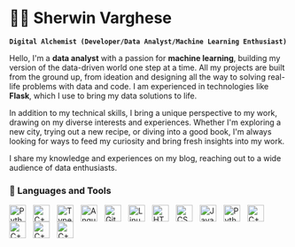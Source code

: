 # 🏄‍♂️ Sherwin Varghese

**`Digital Alchemist (Developer/Data Analyst/Machine Learning Enthusiast)`**

Hello, I'm a **data analyst** with a passion for **machine learning**, building my version of the data-driven world one step at a time. All my projects are built from the ground up, from ideation and designing all the way to solving real-life problems with data and code. I am experienced in technologies like **Flask**, which I use to bring my data solutions to life.

In addition to my technical skills, I bring a unique perspective to my work, drawing on my diverse interests and experiences. Whether I'm exploring a new city, trying out a new recipe, or diving into a good book, I'm always looking for ways to feed my curiosity and bring fresh insights into my work.

I share my knowledge and experiences on my blog, reaching out to a wide audience of data enthusiasts.

### 🧰 Languages and Tools

<img align="left" alt="Python" width="30px" style="padding-right:10px;" src="https://cdn.jsdelivr.net/gh/devicons/devicon/icons/python/python-plain.svg" />
<img align="left" alt="C++" width="30px" style="padding-right:10px;" src="https://img.shields.io/badge/-c++-black?logo=c%2B%2B&style=social" />
<img align="left" alt="TypeScript" width="30px" style="padding-right:10px;" src="https://user-images.githubusercontent.com/25181517/192109061-e138ca71-337c-4019-8d42-4792fdaa7128.png" />
<img align="left" alt="Angular" width="30px" style="padding-right:10px;" src="https://user-images.githubusercontent.com/62756402/219742406-3705ec7a-8fb5-43cf-906e-1d59f5db93c6.png" />
<img align="left" alt="Git" width="30px" style="padding-right:10px;" src="https://cdn.jsdelivr.net/gh/devicons/devicon/icons/git/git-original.svg" />
<img align="left" alt="Linux" width="30px" style="padding-right:10px;" src="https://user-images.githubusercontent.com/25181517/183896128-ec99105a-ec1a-4d85-b08b-1aa1620b2046.png" />
<img align="left" alt="HTML" width="30px" style="padding-right:10px;" src="https://cdn.jsdelivr.net/gh/devicons/devicon/icons/html5/html5-plain.svg" />
<img align="left" alt="CSS" width="30px" style="padding-right:10px;" src="https://cdn.jsdelivr.net/gh/devicons/devicon/icons/css3/css3-plain.svg" />
<img align="left" alt="JavaScript" width="30px" style="padding-right:10px;" src="https://cdn.jsdelivr.net/gh/devicons/devicon/icons/javascript/javascript-plain.svg" />
<img align="left" alt="Python" width="30px" style="padding-right:10px;" src="https://user-images.githubusercontent.com/25181517/186711335-a3729606-5a78-4496-9a36-06efcc74f800.png" />
<img align="left" alt="C++" width="30px" style="padding-right:10px;" src="https://user-images.githubusercontent.com/25181517/183912952-83784e94-629d-4c34-a961-ae2ae795b662.png" />
<img align="left" alt="C++" width="30px" style="padding-right:10px;" src="https://user-images.githubusercontent.com/25181517/182884177-d48a8579-2cd0-447a-b9a6-ffc7cb02560e.png" />
<img align="left" alt="C++" width="30px" style="padding-right:10px;" src="https://user-images.githubusercontent.com/25181517/117207330-263ba280-adf4-11eb-9b97-0ac5b40bc3be.png" />
<img align="left" alt="C++" width="30px" style="padding-right:10px;" src="https://user-images.githubusercontent.com/25181517/186884156-e63da389-f3e1-4dca-a6c1-d76e886ba22a.png" />
